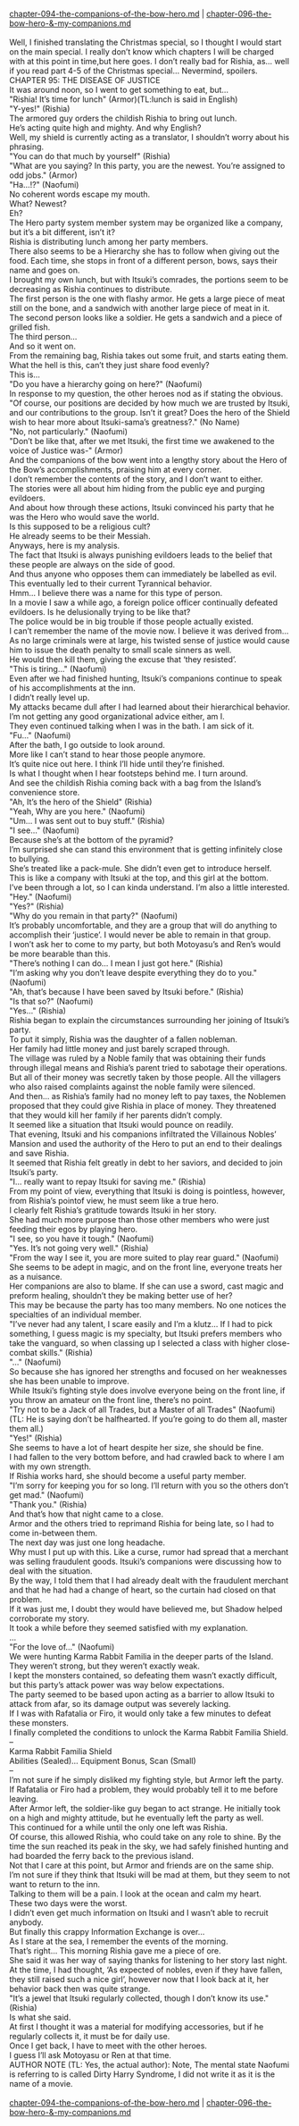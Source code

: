 [chapter-094-the-companions-of-the-bow-hero.md](./chapter-094-the-companions-of-the-bow-hero.md) | [chapter-096-the-bow-hero-&-my-companions.md](./chapter-096-the-bow-hero-&-my-companions.md) <br/>
<br/>
Well, I finished translating the Christmas special, so I thought I would start on the main special. I really don’t know which chapters I will be charged with at this point in time,but here goes. I don’t really bad for Rishia, as… well if you read part 4-5 of the Christmas special… Nevermind, spoilers.<br/>
CHAPTER 95: THE DISEASE OF JUSTICE<br/>
It was around noon, so I went to get something to eat, but…<br/>
"Rishia! It’s time for lunch" (Armor)(TL:lunch is said in English)<br/>
"Y-yes!" (Rishia)<br/>
The armored guy orders the childish Rishia to bring out lunch.<br/>
He’s acting quite high and mighty. And why English?<br/>
Well, my shield is currently acting as a translator, I shouldn’t worry about his phrasing.<br/>
"You can do that much by yourself" (Rishia)<br/>
"What are you saying? In this party, you are the newest. You’re assigned to odd jobs." (Armor)<br/>
"Ha…!?" (Naofumi)<br/>
No coherent words escape my mouth.<br/>
What? Newest?<br/>
Eh?<br/>
The Hero party system member system may be organized like a company, but it’s a bit different, isn’t it?<br/>
Rishia is distributing lunch among her party members.<br/>
There also seems to be a Hierarchy she has to follow when giving out the food. Each time, she stops in front of a different person, bows, says their name and goes on.<br/>
I brought my own lunch, but with Itsuki’s comrades, the portions seem to be decreasing as Rishia continues to distribute.<br/>
The first person is the one with flashy armor. He gets a large piece of meat still on the bone, and a sandwich with another large piece of meat in it.<br/>
The second person looks like a soldier. He gets a sandwich and a piece of grilled fish.<br/>
The third person…<br/>
And so it went on.<br/>
From the remaining bag, Rishia takes out some fruit, and starts eating them.<br/>
What the hell is this, can’t they just share food evenly?<br/>
This is…<br/>
"Do you have a hierarchy going on here?" (Naofumi)<br/>
In response to my question, the other heroes nod as if stating the obvious.<br/>
"Of course, our positions are decided by how much we are trusted by Itsuki, and our contributions to the group. Isn’t it great? Does the hero of the Shield wish to hear more about Itsuki-sama’s greatness?." (No Name)<br/>
"No, not particularly." (Naofumi)<br/>
"Don’t be like that, after we met Itsuki, the first time we awakened to the voice of Justice was-" (Armor)<br/>
And the companions of the bow went into a lengthy story about the Hero of the Bow’s accomplishments, praising him at every corner.<br/>
I don’t remember the contents of the story, and I don’t want to either.<br/>
The stories were all about him hiding from the public eye and purging evildoers.<br/>
And about how through these actions, Itsuki convinced his party that he was the Hero who would save the world.<br/>
Is this supposed to be a religious cult?<br/>
He already seems to be their Messiah.<br/>
Anyways, here is my analysis.<br/>
The fact that Itsuki is always punishing evildoers leads to the belief that these people are always on the side of good.<br/>
And thus anyone who opposes them can immediately be labelled as evil. This eventually led to their current Tyrannical behavior.<br/>
Hmm… I believe there was a name for this type of person.<br/>
In a movie I saw a while ago, a foreign police officer continually defeated evildoers. Is he delusionally trying to be like that?<br/>
The police would be in big trouble if those people actually existed.<br/>
I can’t remember the name of the movie now. I believe it was derived from…<br/>
As no large criminals were at large, his twisted sense of justice would cause him to issue the death penalty to small scale sinners as well.<br/>
He would then kill them, giving the excuse that ‘they resisted’.<br/>
"This is tiring…" (Naofumi)<br/>
Even after we had finished hunting, Itsuki’s companions continue to speak of his accomplishments at the inn.<br/>
I didn’t really level up.<br/>
My attacks became dull after I had learned about their hierarchical behavior.<br/>
I’m not getting any good organizational advice either, am I.<br/>
They even continued talking when I was in the bath. I am sick of it.<br/>
"Fu…" (Naofumi)<br/>
After the bath, I go outside to look around.<br/>
More like I can’t stand to hear those people anymore.<br/>
It’s quite nice out here. I think I’ll hide until they’re finished.<br/>
Is what I thought when I hear footsteps behind me. I turn around.<br/>
And see the childish Rishia coming back with a bag from the Island’s convenience store.<br/>
"Ah, It’s the hero of the Shield" (Rishia)<br/>
"Yeah, Why are you here." (Naofumi)<br/>
"Um… I was sent out to buy stuff." (Rishia)<br/>
"I see…" (Naofumi)<br/>
Because she’s at the bottom of the pyramid?<br/>
I’m surprised she can stand this environment that is getting infinitely close to bullying.<br/>
She’s treated like a pack-mule. She didn’t even get to introduce herself.<br/>
This is like a company with Itsuki at the top, and this girl at the bottom.<br/>
I’ve been through a lot, so I can kinda understand. I’m also a little interested.<br/>
"Hey." (Naofumi)<br/>
"Yes?" (Rishia)<br/>
"Why do you remain in that party?" (Naofumi)<br/>
It’s probably uncomfortable, and they are a group that will do anything to accomplish their ‘justice’. I would never be able to remain in that group.<br/>
I won’t ask her to come to my party, but both Motoyasu’s and Ren’s would be more bearable than this.<br/>
"There’s nothing I can do… I mean I just got here." (Rishia)<br/>
"I’m asking why you don’t leave despite everything they do to you." (Naofumi)<br/>
"Ah, that’s because I have been saved by Itsuki before." (Rishia)<br/>
"Is that so?" (Naofumi)<br/>
"Yes…" (Rishia)<br/>
Rishia began to explain the circumstances surrounding her joining of Itsuki’s party.<br/>
To put it simply, Rishia was the daughter of a fallen nobleman.<br/>
Her family had little money and just barely scraped through.<br/>
The village was ruled by a Noble family that was obtaining their funds through illegal means and Rishia’s parent tried to sabotage their operations.<br/>
But all of their money was secretly taken by those people. All the villagers who also raised complaints against the noble family were silenced.<br/>
And then… as Rishia’s family had no money left to pay taxes, the Noblemen proposed that they could give Rishia in place of money. They threatened that they would kill her family if her parents didn’t comply.<br/>
It seemed like a situation that Itsuki would pounce on readily.<br/>
That evening, Itsuki and his companions infiltrated the Villainous Nobles’ Mansion and used the authority of the Hero to put an end to their dealings and save Rishia.<br/>
It seemed that Rishia felt greatly in debt to her saviors, and decided to join Itsuki’s party.<br/>
"I… really want to repay Itsuki for saving me." (Rishia)<br/>
From my point of view, everything that Itsuki is doing is pointless, however, from Rishia’s pointof view, he must seem like a true hero.<br/>
I clearly felt Rishia’s gratitude towards Itsuki in her story.<br/>
She had much more purpose than those other members who were just feeding their egos by playing hero.<br/>
"I see, so you have it tough." (Naofumi)<br/>
"Yes. It’s not going very well." (Rishia)<br/>
"From the way I see it, you are more suited to play rear guard." (Naofumi)<br/>
She seems to be adept in magic, and on the front line, everyone treats her as a nuisance.<br/>
Her companions are also to blame. If she can use a sword, cast magic and preform healing, shouldn’t they be making better use of her?<br/>
This may be because the party has too many members. No one notices the specialties of an individual member.<br/>
"I’ve never had any talent, I scare easily and I’m a klutz… If I had to pick something, I guess magic is my specialty, but Itsuki prefers members who take the vanguard, so when classing up I selected a class with higher close-combat skills." (Rishia)<br/>
"…" (Naofumi)<br/>
So because she has ignored her strengths and focused on her weaknesses she has been unable to improve.<br/>
While Itsuki’s fighting style does involve everyone being on the front line, if you throw an amateur on the front line, there’s no point.<br/>
"Try not to be a Jack of all Trades, but a Master of all Trades" (Naofumi)<br/>
(TL: He is saying don’t be halfhearted. If you’re going to do them all, master them all.)<br/>
"Yes!" (Rishia)<br/>
She seems to have a lot of heart despite her size, she should be fine.<br/>
I had fallen to the very bottom before, and had crawled back to where I am with my own strength.<br/>
If Rishia works hard, she should become a useful party member.<br/>
"I’m sorry for keeping you for so long. I’ll return with you so the others don’t get mad." (Naofumi)<br/>
"Thank you." (Rishia)<br/>
And that’s how that night came to a close.<br/>
Armor and the others tried to reprimand Rishia for being late, so I had to come in-between them.<br/>
The next day was just one long headache.<br/>
Why must I put up with this. Like a curse, rumor had spread that a merchant was selling fraudulent goods. Itsuki’s companions were discussing how to deal with the situation.<br/>
By the way, I told them that I had already dealt with the fraudulent merchant and that he had had a change of heart, so the curtain had closed on that problem.<br/>
If it was just me, I doubt they would have believed me, but Shadow helped corroborate my story.<br/>
It took a while before they seemed satisfied with my explanation.<br/>
…<br/>
"For the love of…" (Naofumi)<br/>
We were hunting Karma Rabbit Familia in the deeper parts of the Island.<br/>
They weren’t strong, but they weren’t exactly weak.<br/>
I kept the monsters contained, so defeating them wasn’t exactly difficult, but this party’s attack power was way below expectations.<br/>
The party seemed to be based upon acting as a barrier to allow Itsuki to attack from afar, so its damage output was severely lacking.<br/>
If I was with Rafatalia or Firo, it would only take a few minutes to defeat these monsters.<br/>
I finally completed the conditions to unlock the Karma Rabbit Familia Shield.<br/>
–<br/>
Karma Rabbit Familia Shield<br/>
Abilities (Sealed)… Equipment Bonus, Scan (Small)<br/>
–<br/>
I’m not sure if he simply disliked my fighting style, but Armor left the party.<br/>
If Rafatalia or Firo had a problem, they would probably tell it to me before leaving.<br/>
After Armor left, the soldier-like guy began to act strange. He initially took on a high and mighty attitude, but he eventually left the party as well.<br/>
This continued for a while until the only one left was Rishia.<br/>
Of course, this allowed Rishia, who could take on any role to shine. By the time the sun reached its peak in the sky, we had safely finished hunting and had boarded the ferry back to the previous island.<br/>
Not that I care at this point, but Armor and friends are on the same ship.<br/>
I’m not sure if they think that Itsuki will be mad at them, but they seem to not want to return to the inn.<br/>
Talking to them will be a pain. I look at the ocean and calm my heart.<br/>
These two days were the worst.<br/>
I didn’t even get much information on Itsuki and I wasn’t able to recruit anybody.<br/>
But finally this crappy Information Exchange is over…<br/>
As I stare at the sea, I remember the events of the morning.<br/>
That’s right… This morning Rishia gave me a piece of ore.<br/>
She said it was her way of saying thanks for listening to her story last night.<br/>
At the time, I had thought, ‘As expected of nobles, even if they have fallen, they still raised such a nice girl’, however now that I look back at it, her behavior back then was quite strange.<br/>
"It’s a jewel that Itsuki regularly collected, though I don’t know its use." (Rishia)<br/>
Is what she said.<br/>
At first I thought it was a material for modifying accessories, but if he regularly collects it, it must be for daily use.<br/>
Once I get back, I have to meet with the other heroes.<br/>
I guess I’ll ask Motoyasu or Ren at that time.<br/>
AUTHOR NOTE (TL: Yes, the actual author): Note, The mental state Naofumi is referring to is called Dirty Harry Syndrome, I did not write it as it is the name of a movie.<br/>
<br/>
[chapter-094-the-companions-of-the-bow-hero.md](./chapter-094-the-companions-of-the-bow-hero.md) | [chapter-096-the-bow-hero-&-my-companions.md](./chapter-096-the-bow-hero-&-my-companions.md) <br/>
